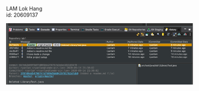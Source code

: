 LAM Lok Hang<br>
id: 20609137

![image](https://github.com/ryanlamm/comp3111-lab1/blob/master/screenshot_needtoupload.png)
